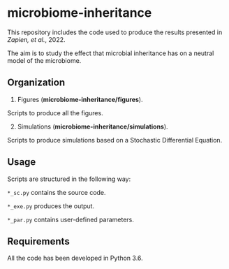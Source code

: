 # microbiome-inheritance

This repository includes the code used to produce the results presented in *Zapien, et al.*, 2022.

The aim is to study the effect that microbial inheritance has on a neutral model of the microbiome.

## Organization

1. Figures (**microbiome-inheritance/figures**).

Scripts to produce all the figures.

2. Simulations (**microbiome-inheritance/simulations**).

Scripts to produce simulations based on a Stochastic Differential Equation.

## Usage

Scripts are structured in the following way:

`*_sc.py` contains the source code.

`*_exe.py` produces the output.

`*_par.py` contains user-defined parameters.

## Requirements

All the code has been developed in Python 3.6.
